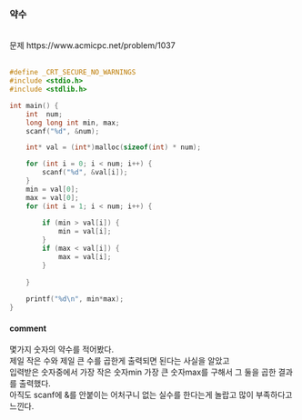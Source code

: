 ### 약수

<br>
문제 https://www.acmicpc.net/problem/1037
<br>
<br>

```C
#define _CRT_SECURE_NO_WARNINGS
#include <stdio.h>
#include <stdlib.h>

int main() {
	int  num;
	long long int min, max;
	scanf("%d", &num);

	int* val = (int*)malloc(sizeof(int) * num);

	for (int i = 0; i < num; i++) {
		scanf("%d", &val[i]);
	}
	min = val[0];
	max = val[0];
	for (int i = 1; i < num; i++) {
		
		if (min > val[i]) {
			min = val[i];
		}
		if (max < val[i]) {
			max = val[i];
		}
		
	}
	
	printf("%d\n", min*max);
}
```
#### comment
몇가지 숫자의 약수를 적어봤다.<br>
제일 작은 수와 제일 큰 수를 곱한게 출력되면 된다는 사실을 알았고<br>
입력받은 숫자중에서 가장 작은 숫자min 가장 큰 숫자max를 구해서
그 둘을 곱한 결과를 출력했다.<br>
아직도 scanf에 &를 안붙이는 어처구니 없는 실수를 한다는게 놀랍고
많이 부족하다고 느낀다.<br>

